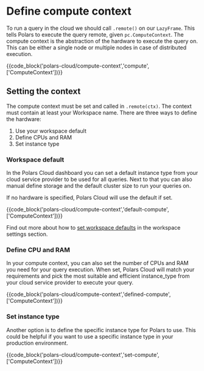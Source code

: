 # Define compute context

To run a query in the cloud we should call `.remote()` on our `LazyFrame`. This tells Polars to
execute the query remote, given `pc.ComputeContext`. The compute context is the abstraction of the
hardware to execute the query on. This can be either a single node or multiple nodes in case of
distributed execution.

{{code_block('polars-cloud/compute-context','compute',['ComputeContext'])}}

## Setting the context

The compute context must be set and called in `.remote(ctx)`. The context must contain at least your
Workspace name. There are three ways to define the hardware:

1. Use your workspace default
2. Define CPUs and RAM
3. Set instance type

### Workspace default

In the Polars Cloud dashboard you can set a default instance type from your cloud service provider
to be used for all queries. Next to that you can also manual define storage and the default cluster
size to run your queries on.

If no hardware is specified, Polars Cloud will use the default if set.

{{code_block('polars-cloud/compute-context','default-compute',['ComputeContext'])}}

Find out more about how to [set workspace defaults](../workspace/settings.md) in the workspace
settings section.

### Define CPU and RAM

In your compute context, you can also set the number of CPUs and RAM you need for your query
execution. When set, Polars Cloud will match your requirements and pick the most suitable and
efficient instance_type from your cloud service provider to execute your query.

{{code_block('polars-cloud/compute-context','defined-compute',['ComputeContext'])}}

### Set instance type

Another option is to define the specific instance type for Polars to use. This could be helpful if
you want to use a specific instance type in your production environment.

{{code_block('polars-cloud/compute-context','set-compute',['ComputeContext'])}}
